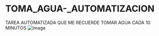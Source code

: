 # TOMA_AGUA-_AUTOMATIZACION
TAREA AUTOMATIZADA QUE ME RECUERDE TOMAR AGUA CADA 10 MINUTOS
![image](https://github.com/Dahakablue/TOMA_AGUA-_AUTOMATIZACI-N/assets/72954658/68ef2419-0b2e-4e10-a845-bb73267c4723)
